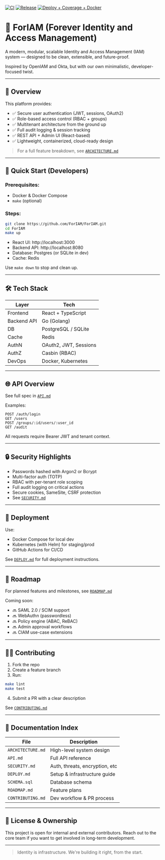 [![CI](https://github.com/njvanas/ForIAM/actions/workflows/ci.yml/badge.svg?branch=main)](https://github.com/njvanas/ForIAM/actions/workflows/ci.yml)
[![Release](https://github.com/njvanas/ForIAM/actions/workflows/release.yml/badge.svg?branch=main)](https://github.com/njvanas/ForIAM/actions/workflows/release.yml)
[![Deploy + Coverage + Docker](https://github.com/njvanas/ForIAM/actions/workflows/deploy.yml/badge.svg?branch=main)](https://github.com/njvanas/ForIAM/actions/workflows/deploy.yml)

# 🔐 ForIAM (Forever Identity and Access Management)

A modern, modular, scalable Identity and Access Management (IAM) system — designed to be clean, extensible, and future-proof.

Inspired by OpenIAM and Okta, but with our own minimalistic, developer-focused twist.

---

## 📌 Overview

This platform provides:
- ✅ Secure user authentication (JWT, sessions, OAuth2)
- ✅ Role-based access control (RBAC + groups)
- ✅ Multitenant architecture from the ground up
- ✅ Full audit logging & session tracking
- ✅ REST API + Admin UI (React-based)
- ✅ Lightweight, containerized, cloud-ready design

> For a full feature breakdown, see [`ARCHITECTURE.md`](./docs/ARCHITECTURE.md)

---

## 🚀 Quick Start (Developers)

### Prerequisites:
- Docker & Docker Compose
- `make` (optional)

### Steps:
```bash
git clone https://github.com/ForIAM/ForIAM.git
cd ForIAM
make up
```

- React UI: http://localhost:3000  
- Backend API: http://localhost:8080  
- Database: Postgres (or SQLite in dev)  
- Cache: Redis  

Use `make down` to stop and clean up.

---

## 🛠️ Tech Stack

| Layer        | Tech                  |
|--------------|------------------------|
| Frontend     | React + TypeScript     |
| Backend API  | Go (Golang)            |
| DB           | PostgreSQL / SQLite    |
| Cache        | Redis                  |
| AuthN        | OAuth2, JWT, Sessions  |
| AuthZ        | Casbin (RBAC)          |
| DevOps       | Docker, Kubernetes     |

---

## 🌐 API Overview

See full spec in [`API.md`](./docs/API.md)

Examples:
```http
POST /auth/login
GET /users
POST /groups/:id/users/:user_id
GET /audit
```

All requests require Bearer JWT and tenant context.

---

## 🔒 Security Highlights

- Passwords hashed with Argon2 or Bcrypt
- Multi-factor auth (TOTP)
- RBAC with per-tenant role scoping
- Full audit logging on critical actions
- Secure cookies, SameSite, CSRF protection
- See [`SECURITY.md`](./docs/SECURITY.md)

---

## 🚚 Deployment

Use:
- Docker Compose for local dev
- Kubernetes (with Helm) for staging/prod
- GitHub Actions for CI/CD

See [`DEPLOY.md`](./docs/DEPLOY.md) for full deployment instructions.

---

## 📆 Roadmap

For planned features and milestones, see [`ROADMAP.md`](./docs/ROADMAP.md)

Coming soon:
- 🔜 SAML 2.0 / SCIM support
- 🔜 WebAuthn (passwordless)
- 🔜 Policy engine (ABAC, ReBAC)
- 🔜 Admin approval workflows
- 🔜 CIAM use-case extensions

---

## 🧑‍💻 Contributing

1. Fork the repo
2. Create a feature branch
3. Run:
```bash
make lint
make test
```
4. Submit a PR with a clear description

See [`CONTRIBUTING.md`](./docs/CONTRIBUTING.md)

---

## 📁 Documentation Index

| File                 | Description                        |
|----------------------|------------------------------------|
| `ARCHITECTURE.md`    | High-level system design           |
| `API.md`             | Full API reference                 |
| `SECURITY.md`        | Auth, threats, encryption, etc     |
| `DEPLOY.md`          | Setup & infrastructure guide       |
| `SCHEMA.sql`         | Database schema                    |
| `ROADMAP.md`         | Feature plans                      |
| `CONTRIBUTING.md`    | Dev workflow & PR process          |

---

## 🧠 License & Ownership

This project is open for internal and external contributors. Reach out to the core team if you want to get involved in long-term development.

---

> Identity is infrastructure. We're building it right, from the start.


